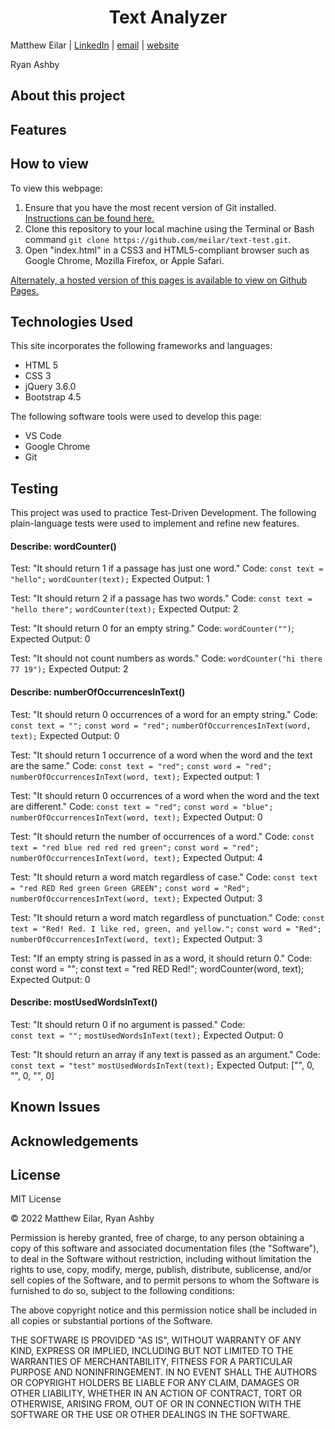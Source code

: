 <h1 align="center">Text Analyzer</h1>

Matthew Eilar | [LinkedIn](https://www.linkedin.com/in/eilar-503/) | [email](mailto:<meilar@gmail.com>) | [website](www.mattheweilar.com)

Ryan Ashby

## About this project
 

## Features


## How to view

To view this webpage:

1. Ensure that you have the most recent version of Git installed. [Instructions can be found here.](https://github.com/git-guides/install-git) 
1. Clone this repository to your local machine using the Terminal or Bash command `git clone https://github.com/meilar/text-test.git`.
2. Open "index.html" in a CSS3 and HTML5-compliant browser such as Google Chrome, Mozilla Firefox, or Apple Safari.

[Alternately, a hosted version of this pages is available to view on Github Pages.](https://meilar.github.io/text-test)

## Technologies Used

This site incorporates the following frameworks and languages:

- HTML 5
- CSS 3
- jQuery 3.6.0
- Bootstrap 4.5

The following software tools were used to develop this page:

- VS Code
- Google Chrome
- Git

## Testing

This project was used to practice Test-Driven Development. The following plain-language tests were used to implement and refine new features.

#### Describe: wordCounter()

Test: "It should return 1 if a passage has just one word."
Code:
  `const text = "hello";`
  `wordCounter(text);`
Expected Output: 1

Test: "It should return 2 if a passage has two words."
Code:
  `const text = "hello there";`
  `wordCounter(text);`
Expected Output: 2

Test: "It should return 0 for an empty string."
Code: `wordCounter("")`;
Expected Output: 0

Test: "It should not count numbers as words."
Code: `wordCounter("hi there 77 19");`
Expected Output: 2

#### Describe: numberOfOccurrencesInText()

Test: "It should return 0 occurrences of a word for an empty string."
Code: 
  `const text = "";`
  `const word = "red";`
  `numberOfOccurrencesInText(word, text);`
Expected Output: 0

Test: "It should return 1 occurrence of a word when the word and the text are the same."
Code:
  `const text = "red";`
  `const word = "red";`
  `numberOfOccurrencesInText(word, text);`
Expected output: 1

Test: "It should return 0 occurrences of a word when the word and the text are different."
Code:
  `const text = "red";`
  `const word = "blue";`
  `numberOfOccurrencesInText(word, text);`
Expected Output: 0

Test: "It should return the number of occurrences of a word."
Code:
`const text = "red blue red red red green";`
`const word = "red";`
`numberOfOccurrencesInText(word, text);`
Expected Output: 4

Test: "It should return a word match regardless of case."
Code:
`const text = "red RED Red green Green GREEN";`
`const word = "Red";`
`numberOfOccurrencesInText(word, text);`
Expected Output: 3

Test: "It should return a word match regardless of punctuation."
Code:
`const text = "Red! Red. I like red, green, and yellow.";`
`const word = "Red";`
`numberOfOccurrencesInText(word, text);`
Expected Output: 3

Test: "If an empty string is passed in as a word, it should return 0."
Code:
const word = "";
const text = "red RED Red!";
wordCounter(word, text);
Expected Output: 0

#### Describe: mostUsedWordsInText()

Test: "It should return 0 if no argument is passed."
Code:  
  `const text = "";`
  `mostUsedWordsInText(text);`
Expected Output: 0

Test: "It should return an array if any text is passed as an argument."
Code:
  `const text = "test"`
  `mostUsedWordsInText(text);`
Expected Output: ["", 0, "", 0, "", 0]

## Known Issues

## Acknowledgements


## License 

MIT License

© 2022 Matthew Eilar, Ryan Ashby

Permission is hereby granted, free of charge, to any person obtaining a copy
of this software and associated documentation files (the "Software"), to deal
in the Software without restriction, including without limitation the rights
to use, copy, modify, merge, publish, distribute, sublicense, and/or sell
copies of the Software, and to permit persons to whom the Software is
furnished to do so, subject to the following conditions:

The above copyright notice and this permission notice shall be included in all
copies or substantial portions of the Software.

THE SOFTWARE IS PROVIDED "AS IS", WITHOUT WARRANTY OF ANY KIND, EXPRESS OR
IMPLIED, INCLUDING BUT NOT LIMITED TO THE WARRANTIES OF MERCHANTABILITY,
FITNESS FOR A PARTICULAR PURPOSE AND NONINFRINGEMENT. IN NO EVENT SHALL THE
AUTHORS OR COPYRIGHT HOLDERS BE LIABLE FOR ANY CLAIM, DAMAGES OR OTHER
LIABILITY, WHETHER IN AN ACTION OF CONTRACT, TORT OR OTHERWISE, ARISING FROM,
OUT OF OR IN CONNECTION WITH THE SOFTWARE OR THE USE OR OTHER DEALINGS IN THE
SOFTWARE.
